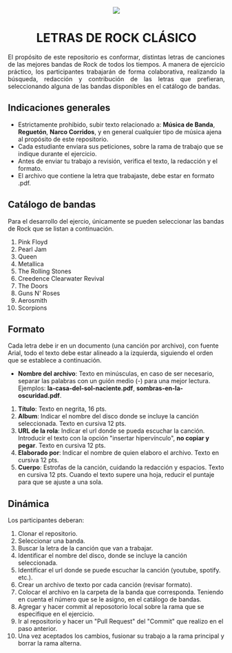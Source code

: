 <p align="center"> <img src="https://images.vexels.com/media/users/3/145816/isolated/preview/7616b64374d1ecc318e9d638807c4d61-logotipo-de-signo-de-m-uacute-sica-rock-by-vexels.png"/> </p> 

<h1 align="center">LETRAS DE ROCK CLÁSICO</h1>

<p align="justify">El propósito de este repositorio es conformar, distintas letras de canciones de las mejores bandas de Rock de todos los tiempos. A manera de ejercicio práctico, los participantes trabajarán de forma colaborativa, realizando la búsqueda, redacción y contribución de las letras que prefieran, seleccionando alguna de las bandas disponibles en el catálogo de bandas.</p>

## Indicaciones generales

- Estrictamente prohibido, subir texto relacionado a: <strong>Música de Banda</strong>, <strong>Reguetón</strong>, <strong>Narco Corridos</strong>, y en general cualquier tipo de música ajena al propósito de este repositorio.
- Cada estudiante enviara sus peticiones, sobre la rama de trabajo que se indique durante el ejercicio.
- Antes de enviar tu trabajo a revisión, verifica el texto, la redacción y el formato.
- El archivo que contiene la letra que trabajaste, debe estar en formato .pdf.

## Catálogo de bandas

Para el desarrollo del ejercio, únicamente se pueden seleccionar las bandas de Rock que se listan a continuación.

 1.  Pink Floyd
 2.  Pearl Jam
 3.  Queen
 4.  Metallica
 5.  The Rolling Stones
 6.  Creedence Clearwater Revival
 7.  The Doors
 8.  Guns N' Roses
 9.  Aerosmith
 10. Scorpions

## Formato

Cada letra debe ir en un documento (una canción por archivo), con fuente Arial, todo el texto debe estar alineado a la izquierda, siguiendo el orden que se establece a continuación.

 - <strong>Nombre del archivo</strong>: Texto en minúsculas, en caso de ser necesario, separar las palabras con un guión medio (-) para una mejor lectura. Ejemplos: <strong>la-casa-del-sol-naciente.pdf</strong>, <strong>sombras-en-la-oscuridad.pdf</strong>.
 
 1. <strong>Título</strong>: Texto en negrita, 16 pts.
 2. <strong>Album</strong>: Indicar el nombre del disco donde se incluye la canción seleccionada. Texto en cursiva 12 pts.
 3. <strong>URL de la rola</strong>: Indicar el url donde se pueda escuchar la canción. Introducir el texto con la opción "insertar hipervínculo", <strong>no copiar y pegar</strong>. Texto en cursiva 12 pts.
 4.  <strong>Elaborado por</strong>: Indicar el nombre de quien elaboro el archivo. Texto en cursiva 12 pts.
 5. <strong>Cuerpo</strong>: Estrofas de la canción, cuidando la redacción y espacios. Texto en cursiva 12 pts. Cuando el texto supere una hoja, reducir el puntaje para que se ajuste a una sola.


## Dinámica

Los participantes deberan:

 1. Clonar el repositorio.
 2. Seleccionar una banda.
 3. Buscar la letra de la canción que van a trabajar.
 4. Identificar el nombre del disco, donde se incluye la canción seleccionada.
 5. Identificar el url donde se puede escuchar la canción (youtube, spotify. etc.).
 6. Crear un archivo de texto por cada canción (revisar formato).
 7. Colocar el archivo en la carpeta de la banda que corresponda. Teniendo en cuenta el número que se le asigno, en el catálogo de bandas.
 8. Agregar y hacer commit al reposotorio local sobre la rama que se especifique en el ejercicio.
 9. Ir al repositorio y hacer un "Pull Request" del "Commit" que realizo en el paso anterior.
 10. Una vez aceptados los cambios, fusionar su trabajo a la rama principal y borrar la rama alterna.
